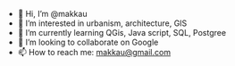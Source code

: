- 👋 Hi, I’m @makkau
- 👀 I’m interested in urbanism, architecture, GIS
- 🌱 I’m currently learning QGis, Java script, SQL, Postgree
- 💞️ I’m looking to collaborate on Google
- 📫 How to reach me: makkau@gmail.com

<!---
makkau/makkau is a ✨ special ✨ repository because its `README.md` (this file) appears on your GitHub profile.
You can click the Preview link to take a look at your changes.
--->
